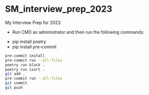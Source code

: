 # SM_interview_prep_2023
My Interview Prep for 2023

* Run CMD as administrator and then run the following commands:
 - pip install poetry
 - pip install pre-commit

```bash
pre-commit install
pre-commit run --all-files
poetry run black .
poetry run isort .
git add .
pre-commit run --all-files
git commit
git push
```
